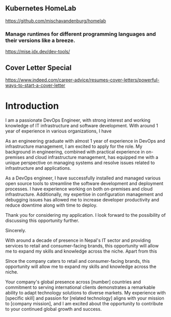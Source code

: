 ## Kubernetes HomeLab

https://github.com/mischavandenburg/homelab

### Manage runtimes for different programming languages and their versions like a breeze.

https://mise.jdx.dev/dev-tools/


## Cover Letter Special
https://www.indeed.com/career-advice/resumes-cover-letters/powerful-ways-to-start-a-cover-letter

# Introduction
I am a passionate DevOps Engineer, with strong interest and working knowledge of IT infrastructure and software development. With around 1 year of experience in various organizations, I have


As an engineering graduate with almost 1 year of experience in DevOps and infrastructure management, I am excited to apply for the role. 
My background in engineering, combined with practical experience in on-premises and cloud infrastructure management, has equipped me with a unique perspective on managing systems and resolve issues related to infrastructure and applications.


As a DevOps engineer, I have successfully installed and managed various open source tools to streamline the software development and deployment processes. I have experience working on both on-premises and cloud infrastructure. Additionally, my expertise in configuration management and debugging issues has allowed me to increase developer productivity and reduce downtime along with time to deploy.


Thank you for considering my application. I look forward to the possibility of discussing this opportunity further.

Sincerely.



With around a decade of presence in Nepal's IT sector and providing services to retail and consumer-facing brands, this opportunity will allow me to expand my skills and knowledge across the niche. Apart from this

SInce the company caters to retail and consumer-facing brands, this opportunity will allow me to expand my skills and knowledge across the niche. 

Your company's global presence across [number] countries and commitment to serving international clients demonstrates a remarkable ability to adapt technology solutions to diverse markets. My experience with [specific skill] and passion for [related technology] aligns with your mission to [company mission], and I am excited about the opportunity to contribute to your continued global growth and success.
